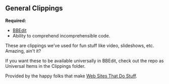 ## General Clippings

**Required:**

* [BBEdit](http://www.barebones.com/products/bbedit/)
* Ability to comprehend incomprehensible code.

These are clippings we've used for fun stuff like video, slideshows, etc. Amazing, ain't it?

If you want these to be available universally in BBEdit, check out the repo as Universal Items in the Clippings folder.

Provided by the happy folks that make [Web Sites That Do Stuff](http://www.websitesthatdostuff.com/).